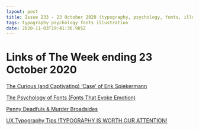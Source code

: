 ```yaml
---
layout: post
title: Issue 233 - 23 October 2020 (typography, psychology, fonts, illustration)
tags: typography psychology fonts illustration
date: 2020-11-03T19:41:36.985Z
---
```

# Links of The Week ending 23 October 2020

<a href="https://www.printmag.com/post/type-tuesday-the-curious-and-captivating-case-of-erik-spiekermann" title="The Curious (and Captivating) ‘Case’ of Erik Spiekermann" alt="The Curious (and Captivating) ‘Case’ of Erik Spiekermann" target="_blank">The Curious (and Captivating) ‘Case’ of Erik Spiekermann</a>

<a href="https://design.tutsplus.com/articles/the-psychology-of-fonts--cms-34943" title="The Psychology of Fonts (Fonts That Evoke Emotion)" alt="The Psychology of Fonts (Fonts That Evoke Emotion)" target="_blank">The Psychology of Fonts (Fonts That Evoke Emotion)</a>

<a href="https://ilovetypography.com/2020/10/19/penny-dreadfuls-murder-broadsides/" title="Penny Deadfuls & Murder Broadsides" alt="Penny Deadfuls & Murder Broadsides" target="_blank">Penny Deadfuls & Murder Broadsides</a>

<a href="https://uxdesign.cc/ux-typography-tips-90313bd19ba2" title="UX Typography Tips" alt="UX Typography Tips" target="_blank">UX Typography Tips !TYPOGRAPHY IS WORTH OUR ATTENTION!</a>
